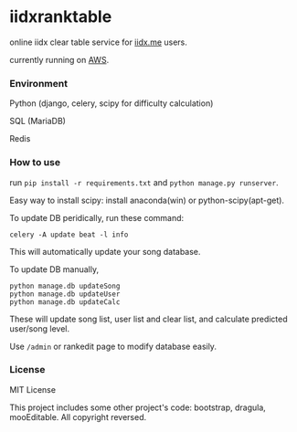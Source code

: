 iidxranktable
==========

online iidx clear table service for [iidx.me](http://iidx.me) users.

currently running on [AWS](http://insane.pe.kr/iidx).


### Environment

Python (django, celery, scipy for difficulty calculation)

SQL (MariaDB)

Redis

### How to use

run ```pip install -r requirements.txt``` and ```python manage.py runserver```.

Easy way to install scipy: install anaconda(win) or python-scipy(apt-get).

To update DB peridically, run these command:
```
celery -A update beat -l info
```
This will automatically update your song database.

To update DB manually,
```
python manage.db updateSong
python manage.db updateUser
python manage.db updateCalc
```
These will update song list, user list and clear list, and calculate predicted user/song level.

Use ```/admin``` or rankedit page to modify database easily.

### License

MIT License

This project includes some other project's code: bootstrap, dragula, mooEditable. All copyright reversed.
